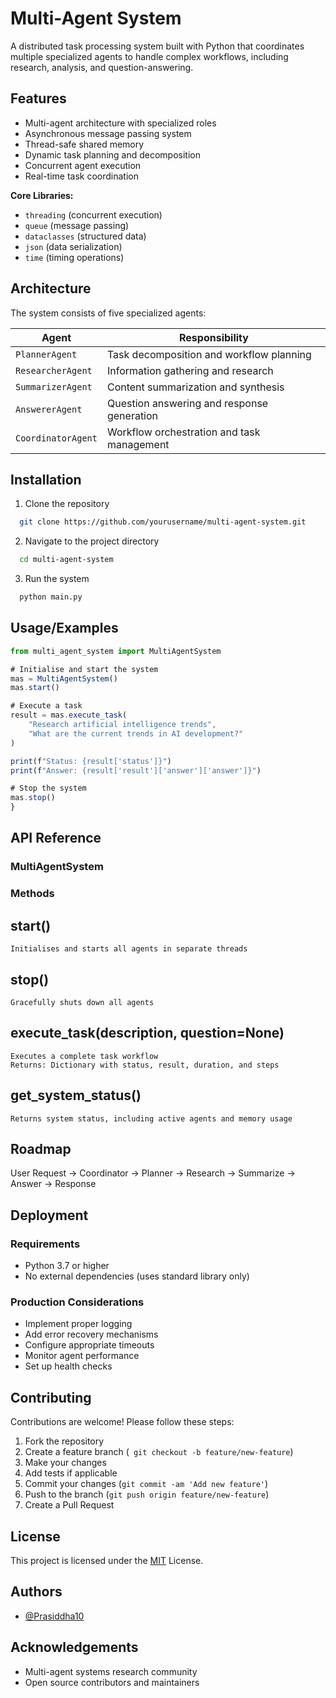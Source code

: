 # Multi-Agent System

A distributed task processing system built with Python that coordinates multiple specialized agents to handle complex workflows, including research, analysis, and question-answering.

## Features

- Multi-agent architecture with specialized roles
- Asynchronous message passing system
- Thread-safe shared memory
- Dynamic task planning and decomposition
- Concurrent agent execution
- Real-time task coordination

**Core Libraries:**
- `threading` (concurrent execution)
- `queue` (message passing)
- `dataclasses` (structured data)
- `json` (data serialization)
- `time` (timing operations)

## Architecture

The system consists of five specialized agents:

| Agent | Responsibility |
|-------|----------------|
| `PlannerAgent` | Task decomposition and workflow planning |
| `ResearcherAgent` | Information gathering and research |
| `SummarizerAgent` | Content summarization and synthesis |
| `AnswererAgent` | Question answering and response generation |
| `CoordinatorAgent` | Workflow orchestration and task management |






## Installation
 1. Clone the repository


```bash
  git clone https://github.com/yourusername/multi-agent-system.git
```

2. Navigate to the project directory
```bash
  cd multi-agent-system
```
3. Run the system
```bash
  python main.py
```

## Usage/Examples

```javascript
from multi_agent_system import MultiAgentSystem

# Initialise and start the system
mas = MultiAgentSystem()
mas.start()

# Execute a task
result = mas.execute_task(
    "Research artificial intelligence trends",
    "What are the current trends in AI development?"
)

print(f"Status: {result['status']}")
print(f"Answer: {result['result']['answer']['answer']}")

# Stop the system
mas.stop()
}
```



## API Reference
### MultiAgentSystem
### Methods

## start()
```
Initialises and starts all agents in separate threads
```
## stop()
```
Gracefully shuts down all agents
```
## execute_task(description, question=None)
```
Executes a complete task workflow
Returns: Dictionary with status, result, duration, and steps
```
## get_system_status()
```
Returns system status, including active agents and memory usage
```
## Roadmap

User Request → Coordinator → Planner → Research → Summarize → Answer → Response


## Deployment

### Requirements

* Python 3.7 or higher
* No external dependencies (uses standard library only)

### Production Considerations

* Implement proper logging
* Add error recovery mechanisms
* Configure appropriate timeouts
* Monitor agent performance
* Set up health checks
## Contributing

Contributions are welcome! Please follow these steps:

1. Fork the repository
2. Create a feature branch (`` git checkout -b feature/new-feature``)
3. Make your changes
4. Add tests if applicable
5. Commit your changes (``git commit -am 'Add new feature'``)
6. Push to the branch (``git push origin feature/new-feature``)
7. Create a Pull Request


## License
This project is licensed under the
[MIT](https://choosealicense.com/licenses/mit/) License.


## Authors

- [@Prasiddha10](https://github.com/Prasiddha10)


## Acknowledgements

* Multi-agent systems research community
* Open source contributors and maintainers

